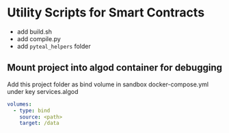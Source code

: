 # Utility Scripts for Smart Contracts

- add build.sh
- add compile.py
- add `pyteal_helpers` folder

## Mount project into algod container for debugging

Add this project folder as bind volume in sandbox docker-compose.yml under key services.algod

``` .yaml
volumes:
  - type: bind
    source: <path>
    target: /data
```
